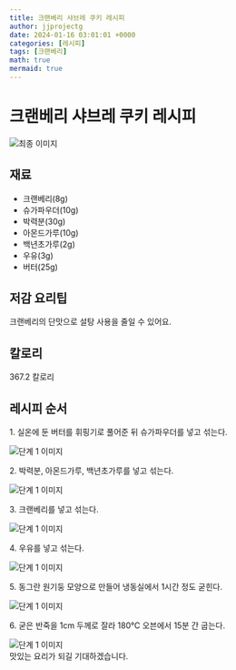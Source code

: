 ```yaml
---
title: 크랜베리 샤브레 쿠키 레시피
author: jjprojectg
date: 2024-01-16 03:01:01 +0000
categories: [레시피]
tags: [크랜베리]
math: true
mermaid: true
---
```

<meta name="og:type" content="website"/>
<meta charset="UTF-8"/>
<div class="header">
  <h1>크랜베리 샤브레 쿠키 레시피</h1>
</div>

<div class="container my-4">
  <div class="row">
    <div class="col-12 col-md-6">
      <div class="recipe-image">
        <img src="http://www.foodsafetykorea.go.kr/uploadimg/cook/10_01099_2.png" class="step-image" alt="최종 이미지"/>
      </div>
    </div>
    <div class="col-12 col-md-6">
      <div class="ingredients">
        <h2>재료</h2>
        <ul class="card">
          <li> 크랜베리(8g) </li>
          <li>  슈가파우더(10g) </li>
          <li> 박력분(30g) </li>
          <li>  아몬드가루(10g) </li>
          <li> 백년초가루(2g) </li>
          <li>  우유(3g) </li>
          <li>  버터(25g) </li>
</ul>
      </div>
    </div>
    <div class="col-12 col-md-6">
      <div class="ingredients">
        <h2>저감 요리팁</h2>
        <div class="card"> 
          <p>
            크랜베리의 단맛으로 설탕 사용을 줄일 수 있어요.
          </p>
        </div>
      </div>
      <div class="ingredients">
        <h2>칼로리</h2>
        <div class="card"> 
          <p>
            367.2 칼로리
          </p>
        </div>
      </div>
    </div>
  </div>

  <h2 class="my-4">레시피 순서</h2>
  <div class="card recipe-card">
    <div class="card-body recipe-step">
      <p class="card-text step-description">1. 실온에 둔 버터를 휘핑기로
풀어준 뒤 슈가파우더를 넣고
섞는다.</p>
      <img src="http://www.foodsafetykorea.go.kr/uploadimg/cook/20_01099_1.JPG" alt="단계 1 이미지" class="step-image"/>
    </div>
  </div>
  <div class="card recipe-card">
    <div class="card-body recipe-step">
      <p class="card-text step-description">2. 박력분, 아몬드가루, 
백년초가루를 넣고 섞는다.</p>
      <img src="http://www.foodsafetykorea.go.kr/uploadimg/cook/20_01099_2.JPG" alt="단계 1 이미지" class="step-image"/>
    </div>
  </div>
  <div class="card recipe-card">
    <div class="card-body recipe-step">
      <p class="card-text step-description">3. 크랜베리를 넣고 섞는다.</p>
      <img src="http://www.foodsafetykorea.go.kr/uploadimg/cook/20_01099_3.JPG" alt="단계 1 이미지" class="step-image"/>
    </div>
  </div>
  <div class="card recipe-card">
    <div class="card-body recipe-step">
      <p class="card-text step-description">4. 우유를 넣고 섞는다.</p>
      <img src="http://www.foodsafetykorea.go.kr/uploadimg/cook/20_01099_4.JPG" alt="단계 1 이미지" class="step-image"/>
    </div>
  </div>
  <div class="card recipe-card">
    <div class="card-body recipe-step">
      <p class="card-text step-description">5. 동그란 원기둥 모양으로 만들어
냉동실에서 1시간 정도 굳힌다.</p>
      <img src="http://www.foodsafetykorea.go.kr/uploadimg/cook/20_01099_5.JPG" alt="단계 1 이미지" class="step-image"/>
    </div>
  </div>
  <div class="card recipe-card">
    <div class="card-body recipe-step">
      <p class="card-text step-description">6. 굳은 반죽을 1cm 두께로 잘라
180℃ 오븐에서 15분 간 굽는다.</p>
      <img src="http://www.foodsafetykorea.go.kr/uploadimg/cook/20_01099_6.JPG" alt="단계 1 이미지" class="step-image"/>
    </div>
  </div>

</div>
맛있는 요리가 되길 기대하겠습니다.
